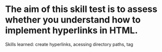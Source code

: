 # The aim of this skill test is to assess whether you understand how to implement hyperlinks in HTML.

<p>Skills learned: create hyperlinks, acessing directory paths, tag <title> (for tooltip), redirect to email aplication (with cc and subject), add images, 
anchor to some element in page, good pratices on link names.</p>
  
 <h4>Task 1</h4> 
 Help to fill in the links on our Whales information page:
<ul>
  <li>The first link should be linked to a page called whales.html, which is in the same directory as the current page.</li>
  <li>We'd also like you to give it a tooltip when moused over that tells the user that the page includes information on Blue Whales and Sperm Whales.</li>   <li>The second link should be turned into a link you can click to open up an email in the user's default mail application, with the recipient set as "whales@example.com".</li>
  <li>You'll get a bonus point if you also set it so that the subject line of the email is automatically filled in as "Question about Whales".</li>
</ul>

 <h4>Task 2</h4> 
 fill in the four links so that they link to the appropriate places:
<ul>
  <li>The first link should link to an image called blue-whale.jpg, which is located in a directory called blue inside the current directory.</li>
  <li>The second link should link to an image called narwhal.jpg, which is located in a directory called narwhal, which is located one directory level above the current directory.</li>   
  <li>The third link should link to the UK Google Image search. The base URL is https://www.google.co.uk, and the image search is located in a subdirectory called imghp.</li>
  <liThe fourth link should link to the paragraph at the very bottom of the current page. It has an ID of bottom.</li>
</ul>


<p><strong>See it below</strong></p>
<a href="https://htmlpreview.github.io/?https://github.com/alexandre-j-dev/MDN-Mozilla-Developer-Network/blob/HTML/Test%20your%20skills:%20Links/links.html"> Render </a><br>

<p><strong>MDN skill tests</strong></p>
<a href="https://developer.mozilla.org/en-US/docs/Learn/HTML/Introduction_to_HTML/Test_your_skills:_Links"> Link to this test </a>

<p><strong>Assessment on Mozilla discourse</strong></p>
<a href="https://discourse.mozilla.org/t/assessment-wanted-for-links-skill-tests/106520">Link to Assessment </a>
